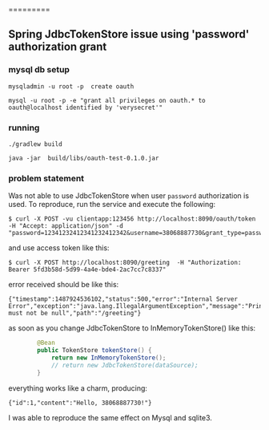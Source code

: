 =========

## Spring JdbcTokenStore issue using 'password' authorization grant

### mysql db setup

```mysqladmin -u root -p  create oauth```

```mysql -u root -p -e "grant all privileges on oauth.* to oauth@localhost identified by 'verysecret'"```

### running 

```./gradlew build```

```java -jar  build/libs/oauth-test-0.1.0.jar```

### problem statement

Was not able to use JdbcTokenStore when user `password` authorization is used. To reproduce, run the service and execute 
the following: 
```
$ curl -X POST -vu clientapp:123456 http://localhost:8090/oauth/token -H "Accept: application/json" -d "password=12341232412341232412342&username=38068887730&grant_type=password&scope=read%20write&client_secret=123456&client_id=clientapp"
```

and use access token like this:

```
$ curl -X POST http://localhost:8090/greeting  -H "Authorization: Bearer 5fd3b58d-5d99-4a4e-bde4-2ac7cc7c8337"
```

error received should be like this:

```
{"timestamp":1487924536102,"status":500,"error":"Internal Server Error","exception":"java.lang.IllegalArgumentException","message":"Principal must not be null","path":"/greeting"}
```

as soon as you change JdbcTokenStore to InMemoryTokenStore() like this:

``` java
		@Bean
		public TokenStore tokenStore() {
			return new InMemoryTokenStore();
			// return new JdbcTokenStore(dataSource);
		}
```

everything works like a charm, producing:

```
{"id":1,"content":"Hello, 38068887730!"}
```

I was able to reproduce the same effect on Mysql and sqlite3.